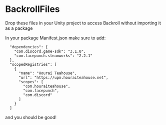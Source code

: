 # BackrollFiles
Drop these files in your Unity project to access Backroll without importing it as a package

In your package Manifest.json make sure to add:

```
  "dependencies": {
    "com.discord.game-sdk": "3.1.0",
    "com.facepunch.steamworks": "2.2.1"
  },
  "scopedRegistries": [
    {
      "name": "Hourai Teahouse",
      "url": "https://upm.houraiteahouse.net",
      "scopes": [
        "com.houraiteahouse",
        "com.facepunch",
        "com.discord"
      ]
    }
  ]
```
  

and you should be good!
